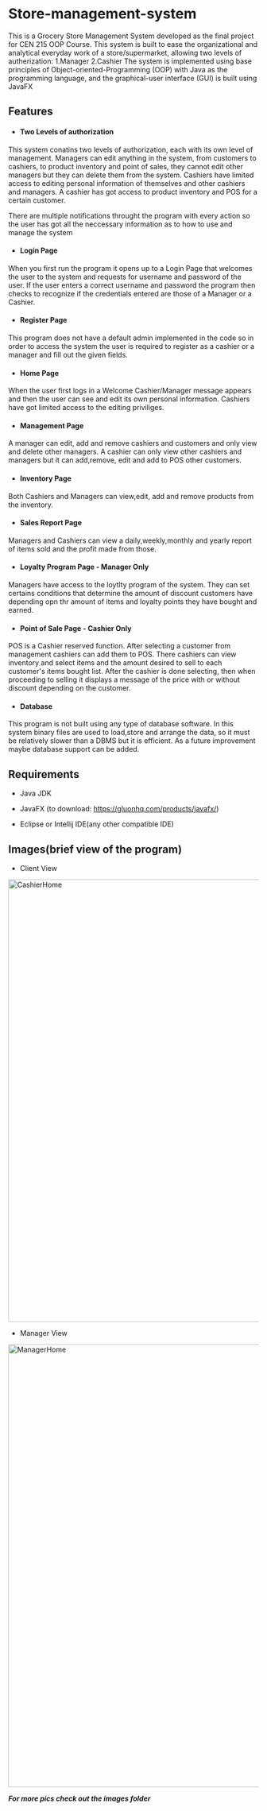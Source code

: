 # Store-management-system
This is a Grocery Store Management System developed as the final project for CEN 215 OOP Course.
This system is built to ease the organizational and analytical everyday work of a store/supermarket, allowing two levels of autherization: 1.Manager 2.Cashier
The system is implemented using base principles of Object-oriented-Programming (OOP) with Java as the programming language, and the graphical-user interface (GUI) is built using JavaFX

## Features
* #### Two Levels of authorization
This system conatins two levels of authorization, each with its own level of management. 
Managers can edit anything in the system, from customers to cashiers, to product inventory and point of sales, they cannot edit other managers but they can delete them from the system.
Cashiers have limited access to editing personal information of themselves and other cashiers and managers. A cashier has got access to product inventory and POS for a certain customer. 

There are multiple notifications throught the program with every action so the user has got all the neccessary information as to how to use and manage the system


* #### Login Page
When you first run the program it opens up to a Login Page that welcomes the user to the system and requests for username and password of the user.
If the user enters a correct username and password the program then checks to recognize if the credentials entered are those of a Manager or a Cashier.

* #### Register Page
This program does not have a default admin implemented in the code so in order to access the system the user is required to register as a cashier or a manager and fill out the given fields.

* #### Home Page
When the user first logs in a Welcome Cashier/Manager message appears and then the user can see and edit its own personal information. 
Cashiers have got limited access to the editing priviliges. 

* #### Management Page
A manager can edit, add and remove cashiers and customers and only view and delete other managers.
A cashier can only view other cashiers and managers but it can add,remove, edit and add to POS other customers. 

* #### Inventory Page
Both Cashiers and Managers can view,edit, add and remove products from the inventory.

* #### Sales Report Page 
Managers and Cashiers can view a daily,weekly,monthly and yearly report of items sold and the profit made from those. 

* #### Loyalty Program Page - Manager Only
Managers have access to the loytlty program of the system. They can set certains conditions that determine the amount of discount customers have depending opn thr amount of items and loyalty points they have bought and earned.

* #### Point of Sale Page - Cashier Only
POS is a Cashier reserved function. After selecting a customer from management cashiers can add them to POS. There cashiers can view inventory and select items and the amount desired to sell to each customer's items bought list. After the cashier is done selecting, then when proceeding to selling it displays a message of the price with or without discount depending on the customer.

* #### Database 
This program is not built using any type of database software.
In this system binary files are used to load,store and arrange the data, so it must be relatively slower than a DBMS but it is efficient.
As a future improvement maybe database support can be added. 

## Requirements
* Java JDK

* JavaFX (to download: https://gluonhq.com/products/javafx/)

* Eclipse or Intellij IDE(any other compatible IDE)


## Images(brief view of the program)

* Client View
<img width="891" alt="CashierHome" src="https://github.com/MarioCaushi/store-management-system/assets/144184446/fffc8244-d394-4bc4-92fe-40ec9f79a17e">

* Manager View
<img width="892" alt="ManagerHome" src="https://github.com/MarioCaushi/store-management-system/assets/144184446/90460738-333d-42bd-9980-52756ec2d93b">


***For more pics check out the images folder***
